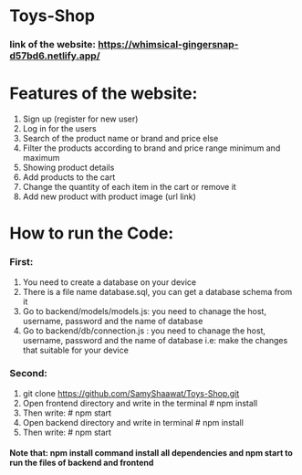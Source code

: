 # Toys-Shop
### link of the website: https://whimsical-gingersnap-d57bd6.netlify.app/

# Features of the website:
1.	Sign up (register for new user)
2.	Log in for the users
3.	Search of the product name or brand and price else
4.	Filter the products according to brand and price range minimum and maximum
5.	Showing product details 
6.	Add products to the cart
7.	Change the quantity of each item in the cart or remove it
8.	Add new product with product image (url link)


# How to run the Code: 
### First:
  1. You need to create a database on your device 
  2. There is a file name database.sql, you can get a database schema from it
  3. Go to backend/models/models.js: you need to chanage the host, username, password and the name of database
  4. Go to backend/db/connection.js : you need to chanage the host, username, password and the name of database
i.e:  make the changes that suitable for your device 


### Second:
  1. git clone https://github.com/SamyShaawat/Toys-Shop.git
  2. Open frontend directory and write in the terminal # npm install 
  3. Then write: # npm start 
  4. Open backend directory and write in terminal # npm install 
  5. Then write: # npm start  
#### Note that: npm install command install  all dependencies and npm start to run the files of backend and frontend








